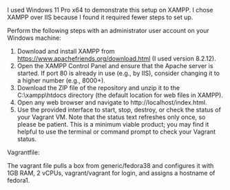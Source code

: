 I used Windows 11 Pro x64 to demonstrate this setup on XAMPP. I chose XAMPP over IIS because I found it required fewer steps to set up.

Perform the following steps with an administrator user account on your Windows machine:
1) Download and install XAMPP from https://www.apachefriends.org/download.html (I used version 8.2.12).
2) Open the XAMPP Control Panel and ensure that the Apache server is started. If port 80 is already in use (e.g., by IIS), consider changing it to a higher number (e.g., 8000+).
3) Download the ZIP file of the repository and unzip it to the C:\xampp\htdocs directory (the default location for web files in XAMPP).
4) Open any web browser and navigate to http://localhost/index.html.
5) Use the provided interface to start, stop, destroy, or check the status of your Vagrant VM. Note that the status text refreshes only once, so please be patient. This is a minimum viable product; you may find it helpful to use the terminal or command prompt to check your Vagrant status.

Vagrantfile:

The vagrant file pulls a box from generic/fedora38 and configures it with 1GB RAM, 2 vCPUs, vagrant/vagrant for login, and assigns a hostname of fedora1.
